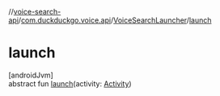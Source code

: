 //[voice-search-api](../../../index.md)/[com.duckduckgo.voice.api](../index.md)/[VoiceSearchLauncher](index.md)/[launch](launch.md)

# launch

[androidJvm]\
abstract fun [launch](launch.md)(activity: [Activity](https://developer.android.com/reference/kotlin/android/app/Activity.html))
